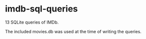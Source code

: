 # imdb-sql-queries

13 SQLite queries of IMDb.

The included movies.db was used at the time of writing the queries.
